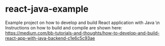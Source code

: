 # react-java-example
Example project on how to develop and build React application with Java \n
Instructions on how to build and compile are shown here: https://medium.com/bb-tutorials-and-thoughts/how-to-develop-and-build-react-app-with-java-backend-c1e6c5c93ae 
